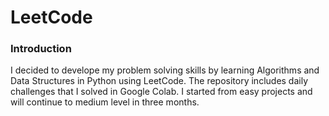 # LeetCode

### Introduction
I decided to develope my problem solving skills by learning Algorithms and Data Structures in Python using LeetCode.
The repository includes daily challenges that I solved in Google Colab. I started from easy projects and will continue to medium level in three months.
